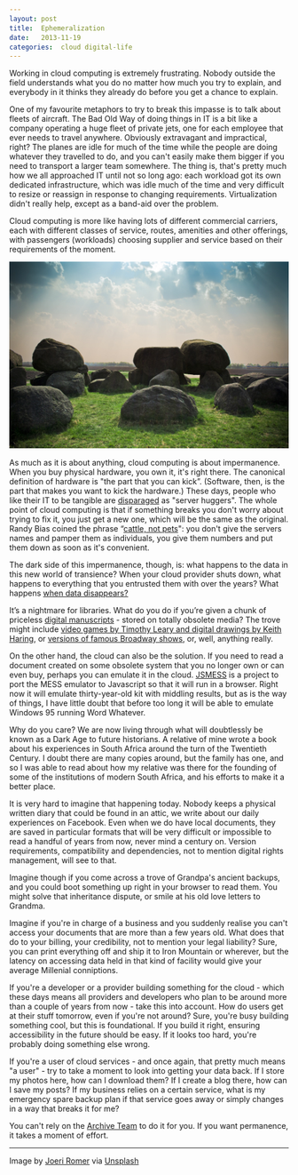 ```yaml
---
layout: post
title:  Ephemeralization 
date:   2013-11-19 
categories:  cloud digital-life 
---
```


Working in cloud computing is extremely frustrating. Nobody outside the field understands what you do no matter how much you try to explain, and everybody in it thinks they already do before you get a chance to explain.

One of my favourite metaphors to try to break this impasse is to talk about fleets of aircraft. The Bad Old Way of doing things in IT is a bit like a company operating a huge fleet of private jets, one for each employee that ever needs to travel anywhere. Obviously extravagant and impractical, right? The planes are idle for much of the time while the people are doing whatever they travelled to do, and you can't easily make them bigger if you need to transport a larger team somewhere. The thing is, that's pretty much how we all approached IT until not so long ago: each workload got its own dedicated infrastructure, which was idle much of the time and very difficult to resize or reassign in response to changing requirements. Virtualization didn't really help, except as a band-aid over the problem. 

Cloud computing is more like having lots of different commercial carriers, each with different classes of service, routes, amenities and other offerings, with passengers (workloads) choosing supplier and service based on their requirements of the moment. 

![](/images/unknown_filename.135.jpeg)

As much as it is about anything, cloud computing is about impermanence. When you buy physical hardware, you own it, it's right there. The canonical definition of hardware is "the part that you can kick”. (Software, then, is the part that makes you want to kick the hardware.) These days, people who like their IT to be tangible are [disparaged](http://www.forbes.com/sites/benkepes/2013/10/24/server-huggers-and-henry-t-fords-faster-horse/) as "server huggers". The whole point of cloud computing is that if something breaks you don't worry about trying to fix it, you just get a new one, which will be the same as the original. Randy Bias coined the phrase “[cattle, not pets](http://www.theregister.co.uk/2013/03/18/servers_pets_or_cattle_cern/)": you don't give the servers names and pamper them as individuals, you give them numbers and put them down as soon as it's convenient. 

The dark side of this impermanence, though, is: what happens to the data in this new world of transience? When your cloud provider shuts down, what happens to everything that you entrusted them with over the years? What happens [when data disappears?](http://www.nytimes.com/2011/08/07/opinion/sunday/when-data-disappears.html)

It’s a nightmare for libraries. What do you do if you’re given a chunk of priceless [digital manuscripts](https://www.nla.gov.au/openpublish/index.php/nlasp/article/viewArticle/1321/1607) - stored on totally obsolete media? The trove might include [video games by Timothy Leary and digital drawings by Keith Haring](http://artsbeat.blogs.nytimes.com/2013/09/27/timothy-leary-video-games-unearthed-in-archive/), or [versions of famous Broadway shows](http://artsbeat.blogs.nytimes.com/2012/02/01/tale-of-the-floppy-disks-how-jonathan-larson-created-rent/), or, well, anything really.

On the other hand, the cloud can also be the solution. If you need to read a document created on some obsolete system that you no longer own or can even buy, perhaps you can emulate it in the cloud. [JSMESS](http://jsmess.textfiles.com/) is a project to port the MESS emulator to Javascript so that it will run in a browser. Right now it will emulate thirty-year-old kit with middling results, but as is the way of things, I have little doubt that before too long it will be able to emulate Windows 95 running Word Whatever. 

Why do you care? We are now living through what will doubtlessly be known as a Dark Age to future historians. A relative of mine wrote a book about his experiences in South Africa around the turn of the Twentieth Century. I doubt there are many copies around, but the family has one, and so I was able to read about how my relative was there for the founding of some of the institutions of modern South Africa, and his efforts to make it a better place. 

It is very hard to imagine that happening today. Nobody keeps a physical written diary that could be found in an attic, we write about our daily experiences on Facebook. Even when we do have local documents, they are saved in particular formats that will be very difficult or impossible to read a handful of years from now, never mind a century on. Version requirements, compatibility and dependencies, not to mention digital rights management, will see to that. 

Imagine though if you come across a trove of Grandpa's ancient backups, and you could boot something up right in your browser to read them. You might solve that inheritance dispute, or smile at his old love letters to Grandma. 

Imagine if you're in charge of a business and you suddenly realise you can't access your documents that are more than a few years old. What does that do to your billing, your credibility, not to mention your legal liability? Sure, you can print everything off and ship it to Iron Mountain or wherever, but the latency on accessing data held in that kind of facility would give your average Millenial conniptions. 

If you're a developer or a provider building something for the cloud - which these days means all providers and developers who plan to be around more than a couple of years from now - take this into account. How do users get at their stuff tomorrow, even if you're not around? Sure, you're busy building something cool, but this is foundational. If you build it right, ensuring accessibility in the future should be easy. If it looks too hard, you're probably doing something else wrong. 

If you're a user of cloud services - and once again, that pretty much means "a user" - try to take a moment to look into getting your data back. If I store my photos here, how can I download them? If I create a blog there, how can I save my posts? If my business relies on a certain service, what is my emergency spare backup plan if that service goes away or simply changes in a way that breaks it for me? 

You can't rely on the [Archive Team](http://www.archiveteam.org/index.php?title=Main_Page) to do it for you. If you want permanence, it takes a moment of effort. 

***
Image by [Joeri Romer](http://www.jfrwebdesign.nl/) via [Unsplash](http://unsplash.com/)